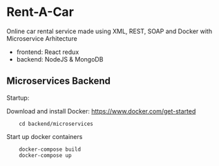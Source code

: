# Rent-A-Car
Online car rental service made using XML, REST, SOAP and Docker with Microservice Arhitecture

* frontend: React redux
* backend: NodeJS & MongoDB

## Microservices Backend

Startup:

Download and install Docker: https://www.docker.com/get-started

```
    cd backend/microservices
```

Start up docker containers

```
    docker-compose build
    docker-compose up
```

